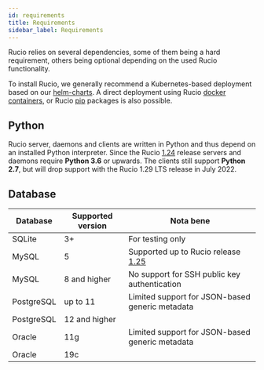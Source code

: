 ```yaml
---
id: requirements
title: Requirements
sidebar_label: Requirements
---
```


Rucio relies on several dependencies, some of them being a hard requirement,
others being optional depending on the used Rucio functionality.

To install Rucio, we generally recommend a Kubernetes-based deployment based on
our [helm-charts](https://github.com/rucio/helm-charts). A direct deployment
using Rucio [docker containers](https://hub.docker.com/u/rucio), or Rucio
[pip](https://pypi.org/project/rucio/) packages is also possible.

## Python

Rucio server, daemons and clients are written in Python and thus depend on an
installed Python interpreter. Since the Rucio [1.24](../release-notes/1.24.0)
release servers and daemons require **Python 3.6** or upwards. The clients
still support **Python 2.7**, but will drop support with the Rucio 1.29 LTS 
release in July 2022.

## Database

Database   | Supported version | Nota bene
-----------| ----------------- | ---------
SQLite     | 3+                | For testing only
MySQL      | 5                 | Supported up to Rucio release [1.25](../release-notes/1.25.md)
MySQL      | 8 and higher      | No support for SSH public key authentication
PostgreSQL | up to 11          | Limited support for JSON-based generic metadata
PostgreSQL | 12 and higher     |
Oracle     | 11g               | Limited support for JSON-based generic metadata
Oracle     | 19c               |
